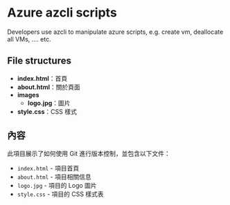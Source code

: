 # Azure azcli scripts

Developers use azcli to manipulate azure scripts, e.g. create vm, deallocate all VMs, .... etc.

## File structures

- **index.html**：首頁
- **about.html**：關於頁面
- **images**
  - **logo.jpg**：圖片
- **style.css**：CSS 樣式

## 內容

此項目展示了如何使用 Git 進行版本控制，並包含以下文件：
- `index.html` - 項目首頁
- `about.html` - 項目相關信息
- `logo.jpg` - 項目的 Logo 圖片
- `style.css` - 項目的 CSS 樣式表


